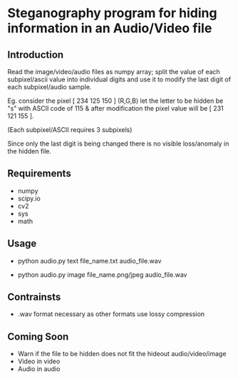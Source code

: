 Steganography program for hiding information in an Audio/Video file
===============================================================


Introduction
------------

Read the image/video/audio files as numpy array; split the value of each subpixel/ascii value into individual digits and use it to modify the last digit of each subpixel/audio sample. 

Eg. consider the pixel [ 234 125 150 ] (R,G,B)
let the letter to be hidden be "s" with ASCII code of 115 & after modification the pixel value will be [ 231 121 155 ]. 

(Each subpixel/ASCII requires 3 subpixels)

Since only the last digit is being changed there is no visible loss/anomaly in the hidden file.


## Requirements 

- numpy
- scipy.io
- cv2 
- sys
- math

## Usage

- python audio.py text file_name.txt audio_file.wav

- python audio.py image file_name.png/jpeg audio_file.wav
    
## Contrainsts
- .wav format necessary as other formats use lossy compression

## Coming Soon

- Warn if the file to be hidden does not fit the hideout audio/video/image
- Video in video
- Audio in audio